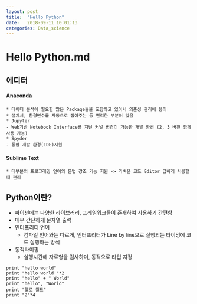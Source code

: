 ```yaml
---
layout: post
title:  "Hello Python"
date:   2018-09-11 10:01:13
categories: Data_science
---
```


# Hello Python.md

## 에디터
#### Anaconda
	* 데이터 분석에 필요한 많은 Package들을 포함하고 있어서 의존성 관리에 용이
	* 설치시, 환경변수를 자동으로 잡아주는 등 편리한 부분이 많음
	* Jupyter
	- Web기반 Notebook Interface를 지닌 커널 변경이 가능한 개발 환경 (2, 3 버전 함께 사용 가능)
	* Spyder
	- 통합 개발 환경(IDE)지원

#### Sublime Text
	* 대부분의 프로그래밍 언어의 문법 강조 기능 지원 -> 가벼운 코드 Editor 급하게 사용할 때 편리

## Python이란?
* 파이썬에는 다양한 라이브러리, 프레임워크들이 존재하여 사용하기 간편함
* 매우 간단하게 문자열 출력
* 인터프리터 언어
  * 컴파일 언어와는 다르게, 인터프리터가 Line by line으로 실행되는 타이밍에 코드 실행하는 방식
* 동적타이핑
  * 실행시간에 자료형을 검사하며, 동적으로 타입 지정

```
print "hello world"
print "hello world "*2
print "hello" + " World"
print "hello", "World"
print "헬로 월드" 
print "2"*4
```
